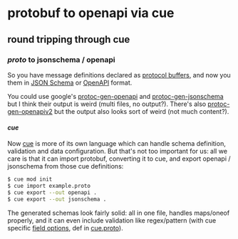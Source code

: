 # protobuf to openapi via cue

## round tripping through cue

### _proto_ to jsonschema / openapi

So you have message definitions declared as
[protocol buffers](https://developers.google.com/protocol-buffers),
and now you them in [JSON Schema](https://json-schema.org/)
or [OpenAPI](https://swagger.io/specification/) format.

You could use google's
[protoc-gen-openapi](https://github.com/google/gnostic/tree/master/cmd/protoc-gen-openapi)
and [protoc-gen-jsonschema](https://github.com/google/gnostic/tree/master/cmd/protoc-gen-jsonschema)
but I think their output is weird (multi files, no output?).
There's also [protoc-gen-openapiv2](https://github.com/grpc-ecosystem/grpc-gateway/tree/master/protoc-gen-openapiv2)
but the output also looks sort of weird (not much content?).

#### _cue_

Now [cue](https://cuelang.org/) is more of its own language
which can handle schema definition, validation and data configuration.
But that's not too important for us:
all we care is that it can import protobuf, converting it to cue,
and export openapi / jsonschema from those cue definitions:

```sh
$ cue mod init
$ cue import example.proto
$ cue export --out openapi .
$ cue export --out jsonschema .
```

The generated schemas look fairly solid:
all in one file, handles maps/oneof properly,
and it can even include validation like regex/pattern
(with cue specific [field options](https://cuelang.org/docs/integrations/protobuf/#field-options),
def in [cue.proto](https://github.com/cue-lang/cue/blob/v0.4.1/encoding/protobuf/cue/cue.proto)).
